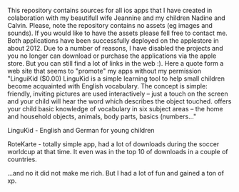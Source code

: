 This repository contains sources for all ios apps that I have created in colaboration with my beautifull wife Jeannine and my children Nadine and Calvin. Please, note the repository contains no assets (eg images and sounds). If you would like to have the assets please fell free to contact me. Both applications have been successfully deployed on the applestore in about 2012. Due to a number of reasons, I have disabled the projects and you no longer can download or purchase the applications via the apple store. But you can still find a lot of links in the web :). Here a quote form a web site that seems to "promote" my apps without my permission "LinguiKid ($0.00) LinguKid is a simple learning tool to help small children become acquainted with English vocabulary. The concept is simple: friendly, inviting pictures are used interactively – just a touch on the screen and your child will hear the word which describes the object touched. offers your child basic knowledge of vocabulary in six subject areas – the home and household objects, animals, body parts, basics (numbers..."

LinguKid - English and German for young children

RoteKarte - totally simple app, had a lot of downloads during the soccer worldcup at that time. It even was in the top 10 of downloads in a couple of countries. 

...and no it did not make me rich. But I had a lot of fun and gained a ton of xp.
